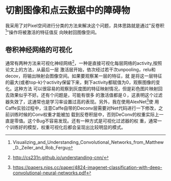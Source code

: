 # 切割图像和点云数据中的障碍物
我采用了对Pixel空间进行分类的方法来解决这个问题，具体思路就是通过"反卷积[^1]"操作将被激活的特征值反
向映射回图像空间。
## 卷积神经网络的可视化
通常有两种方法来可视化神经网络[^2]，一种是直接可视化每层网络的activity,按照论文上的方法，从最后一层
激活层开始，依次经过若干次unpooling，relu和decov，将输出映射会图像空间。如果要观察某一层的特征，就
是将这一层特征的最大(或者top-k)个activity保留下来，剩下activity都赋值为0，观察图像的变化。这种方法
可以很容易的观察到灰度图的特征映射情况，但是彩色图片映射回去效果似乎不好。还有个问题是，可能有很多
的激活值都是０，这表明这个过滤器失效了，这通常也是学习率设置过高的表现。另外，我在使用AlexNet[^3]使
用Caffe实验过程中，注意Caffe自带的Deconv层需要对Net代码进行一下修改，之前训练时候的Conv权重才能被加
载到反卷积层中，否则DeConv的权重实际上一直是零值。这个Bug不容易发现。还有一种方式是可视化过滤器的权
重，通常一个训练好的模型，权重可视化后都会呈现出比较明显的模式。


[^1]:Visualizing_and_Understanding_Convolutional_Networks_from_Matthew_D._Zeiler_and_Rob_Fergu
[^2]:http://cs231n.github.io/understanding-cnn/
[^3]:https://papers.nips.cc/paper/4824-imagenet-classification-with-deep-convolutional-neural-networks.pdf
[^4]:http://igva2012.wikispaces.asu.edu/file/view/Erhan+2009+Visualizing+higher+layer+features+of+a+deep+network.pdf


